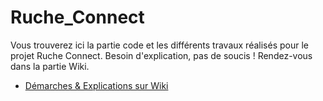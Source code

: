 # Ruche_Connect
Vous trouverez ici la partie code et les différents travaux réalisés pour le projet Ruche Connect. Besoin d'explication, pas de soucis ! Rendez-vous dans la partie Wiki.

* [Démarches & Explications sur Wiki](https://github.com/ThomTech0/Ruche_Connect/wiki)
